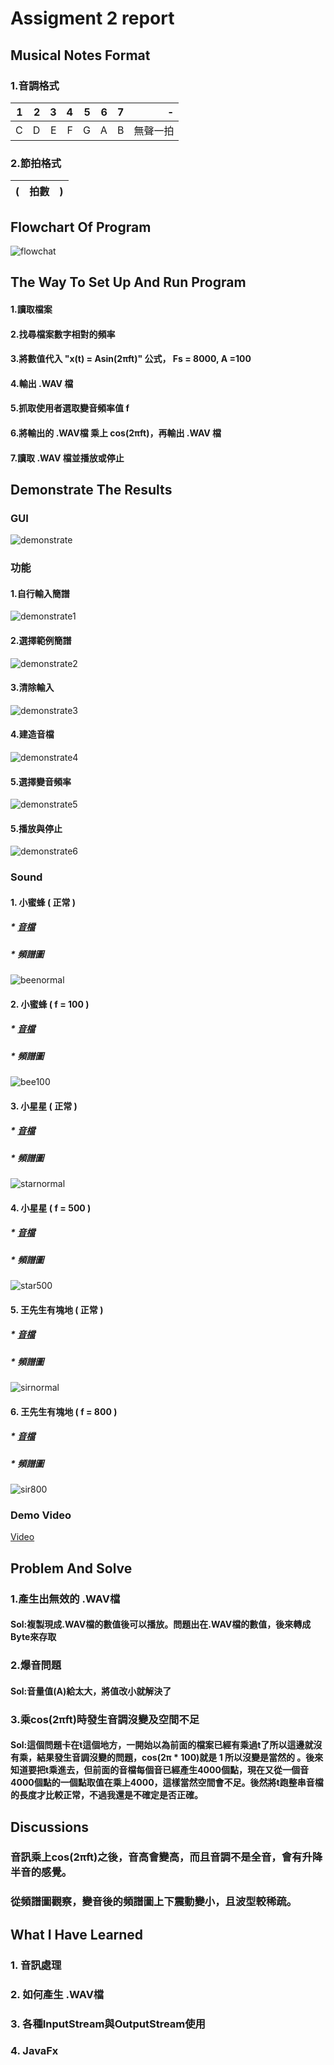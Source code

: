 # Assigment 2 report
## Musical Notes Format
### 1.音調格式
| 1 | 2 | 3 | 4 | 5 | 6 | 7 | -  |
|--:|--:|--:|--:|--:|--:|--:|---:|
| C | D | E | F | G | A | B | 無聲一拍 |

### 2.節拍格式
| (　拍數　) |
|--:|
## Flowchart Of Program
![flowchat](https://user-images.githubusercontent.com/32957934/33895570-c1b4d7fc-df9b-11e7-9242-0874a6d93162.JPG)

## The Way To Set Up And Run Program

#### 1.讀取檔案
#### 2.找尋檔案數字相對的頻率
#### 3.將數值代入 "x(t) = Asin(2πft)" 公式， Fs = 8000, A =100
#### 4.輸出 .WAV 檔
#### 5.抓取使用者選取變音頻率值 f 
#### 6.將輸出的 .WAV檔 乘上 cos(2πft)，再輸出 .WAV 檔
#### 7.讀取 .WAV 檔並播放或停止

## Demonstrate The Results
### GUI
![demonstrate](https://user-images.githubusercontent.com/32957934/33895585-c9e79b4e-df9b-11e7-83b4-357546d9d155.JPG)

### 功能

#### 1.自行輸入簡譜
![demonstrate1](https://user-images.githubusercontent.com/32957934/33895610-d7373e94-df9b-11e7-8873-4f47c276c9a3.jpg)

#### 2.選擇範例簡譜
![demonstrate2](https://user-images.githubusercontent.com/32957934/33895613-d9d732b2-df9b-11e7-8793-43e2c8e584d2.jpg)

#### 3.清除輸入
![demonstrate3](https://user-images.githubusercontent.com/32957934/33895615-db5df3a0-df9b-11e7-83ef-63ada361177f.jpg)

#### 4.建造音檔
![demonstrate4](https://user-images.githubusercontent.com/32957934/33895619-dc6a214c-df9b-11e7-8f4d-c12d1cb62788.jpg)

#### 5.選擇變音頻率
![demonstrate5](https://user-images.githubusercontent.com/32957934/33895621-dda8a2f4-df9b-11e7-881d-12fb8ef774bd.jpg)

#### 5.播放與停止
![demonstrate6](https://user-images.githubusercontent.com/32957934/33895627-df248a4e-df9b-11e7-8259-d42efc396123.jpg)

### Sound
#### 1. 小蜜蜂 ( 正常 )
##### * [音檔](https://drive.google.com/open?id=195PZ8T0GqHlQkM2bbgeGmO2jij5qkDSg)
##### * 頻譜圖
![beenormal](https://user-images.githubusercontent.com/32957934/33895719-170928f2-df9c-11e7-9af3-9b3f353f52b8.JPG)

#### 2. 小蜜蜂 ( f = 100 )
##### * [音檔](https://drive.google.com/open?id=1cAMux1iyLW3vPiVwn00eEOUkKoV39_7o)
##### * 頻譜圖
![bee100](https://user-images.githubusercontent.com/32957934/33895718-16dda5ba-df9c-11e7-94cc-b104787d9878.JPG)

#### 3. 小星星 ( 正常 )
##### * [音檔](https://drive.google.com/open?id=1RMhHTgZEVOSCyl2q0W13ryfOtBmIGJEr)
##### * 頻譜圖
![starnormal](https://user-images.githubusercontent.com/32957934/33895667-f8f52bea-df9b-11e7-9dad-09189aee201a.JPG)

#### 4. 小星星 ( f = 500 )
##### * [音檔](https://drive.google.com/open?id=1TFNMC3YA6Ni8oMXolNJA7V4RdMFGvFMb)
##### * 頻譜圖
![star500](https://user-images.githubusercontent.com/32957934/33895666-f8c8cbc2-df9b-11e7-96ab-320d3031576c.JPG)



#### 5. 王先生有塊地 ( 正常 )
##### * [音檔](https://drive.google.com/open?id=1d64va2x1DX5uIwXFGjTDcZKxKoHCVHz0)
##### * 頻譜圖
![sirnormal](https://user-images.githubusercontent.com/32957934/33895665-f89d3746-df9b-11e7-8d80-9854007ac2dc.JPG)

#### 6. 王先生有塊地 ( f = 800 )
##### * [音檔](https://drive.google.com/open?id=1VQjmflxfosjK9d_zHLDJ9YLKHivZUfoJ)
##### * 頻譜圖
![sir800](https://user-images.githubusercontent.com/32957934/33895664-f870d868-df9b-11e7-919c-13c1e1931f28.JPG)

### Demo Video
[Video](https://drive.google.com/open?id=11omIr6nRdzMHa2XksV20qG3Y_0CHwF7m)
## Problem And Solve

### 1.產生出無效的 .WAV檔 
#### Sol:複製現成.WAV檔的數值後可以播放。問題出在.WAV檔的數值，後來轉成Byte來存取
### 2.爆音問題 
#### Sol:音量值(A)給太大，將值改小就解決了
### 3.乘cos(2πft)時發生音調沒變及空間不足 
#### Sol:這個問題卡在t這個地方，一開始以為前面的檔案已經有乘過t了所以這邊就沒有乘，結果發生音調沒變的問題，cos(2π * 100)就是 1 所以沒變是當然的 。後來知道要把t乘進去，但前面的音檔每個音已經產生4000個點，現在又從一個音4000個點的一個點取值在乘上4000，這樣當然空間會不足。後然將t跑整串音檔的長度才比較正常，不過我還是不確定是否正確。

## Discussions
### 音訊乘上cos(2πft)之後，音高會變高，而且音調不是全音，會有升降半音的感覺。
### 從頻譜圖觀察，變音後的頻譜圖上下震動變小，且波型較稀疏。

## What I Have Learned
### 1. 音訊處理 
### 2. 如何產生 .WAV檔
### 3. 各種InputStream與OutputStream使用
### 4. JavaFx
